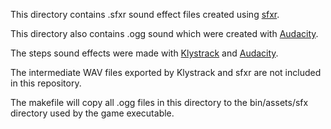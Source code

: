 This directory contains .sfxr sound effect files created using [sfxr](http://www.drpetter.se/project_sfxr.html).

This directory also contains .ogg sound which were created with [Audacity](http://www.drpetter.se/project_sfxr.html).

The steps sound effects were made with [Klystrack](https://kometbomb.github.io/klystrack/) and [Audacity](http://www.drpetter.se/project_sfxr.html).

The intermediate WAV files exported by Klystrack and sfxr are not included in this repository.

The makefile will copy all .ogg files in this directory to the bin/assets/sfx directory used by the game executable.
